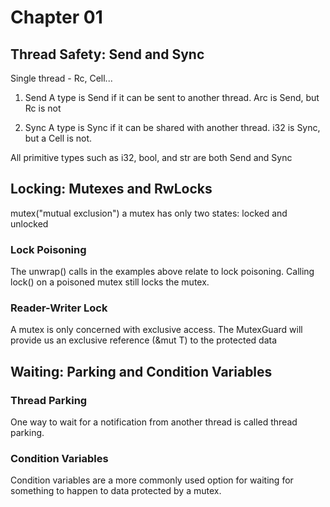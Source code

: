 # Chapter 01

## Thread Safety: Send and Sync
Single thread - Rc, Cell...

1. Send
A type is Send if it can be sent to another thread. 
Arc<i32> is Send, but Rc<i32> is not

2. Sync
A type is Sync if it can be shared with another thread. 
i32 is Sync, but a Cell<i32> is not.

All primitive types such as i32, bool, and str are both Send and Sync

## Locking: Mutexes and RwLocks
mutex("mutual exclusion")
a mutex has only two states: locked and unlocked

### Lock Poisoning
The unwrap() calls in the examples above relate to lock poisoning.
Calling lock() on a poisoned mutex still locks the mutex. 

### Reader-Writer Lock
A mutex is only concerned with exclusive access.
The MutexGuard will provide us an exclusive reference (&mut T) to the protected data

## Waiting: Parking and Condition Variables

### Thread Parking
One way to wait for a notification from another thread is called thread parking. 

### Condition Variables
Condition variables are a more commonly used option for waiting for something to happen to data protected by a mutex. 
